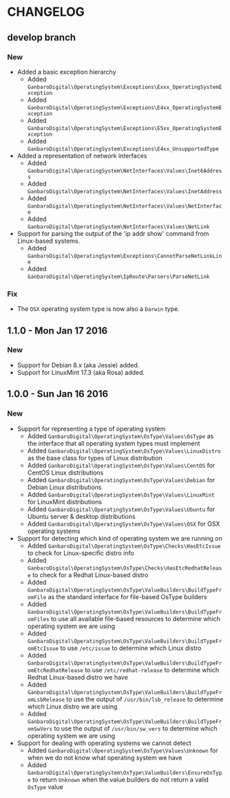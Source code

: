 # CHANGELOG

## develop branch

### New

* Added a basic exception hierarchy
  * Added `GanbaroDigital\OperatingSystem\Exceptions\Exxx_OperatingSystemException`
  * Added `GanbaroDigital\OperatingSystem\Exceptions\E4xx_OperatingSystemException`
  * Added `GanbaroDigital\OperatingSystem\Exceptions\E5xx_OperatingSystemException`
  * Added `GanbaroDigital\OperatingSystem\Exceptions\E4xx_UnsupportedType`
* Added a representation of network interfaces
  * Added `GanbaroDigital\OperatingSystem\NetInterfaces\Values\Inet6Address`
  * Added `GanbaroDigital\OperatingSystem\NetInterfaces\Values\InetAddress`
  * Added `GanbaroDigital\OperatingSystem\NetInterfaces\Values\NetInterface`
  * Added `GanbaroDigital\OperatingSystem\NetInterfaces\Values\NetLink`
* Support for parsing the output of the 'ip addr show' command from Linux-based systems.
  * Added `GanbaroDigital\OperatingSystem\Exceptions\CannotParseNetLinkLine`
  * Added `GanbaroDigital\OperatingSystem\IpRoute\Parsers\ParseNetLink`

### Fix

* The `OSX` operating system type is now also a `Darwin` type.

## 1.1.0 - Mon Jan 17 2016

### New

* Support for Debian 8.x (aka Jessie) added.
* Support for LinuxMint 17.3 (aka Rosa) added.

## 1.0.0 - Sun Jan 16 2016

### New

* Support for representing a type of operating system
  * Added `GanbaroDigital\OperatingSystem\OsType\Values\OsType` as the interface that all operating system types must implement
  * Added `GanbaroDigital\OperatingSystem\OsType\Values\LinuxDistro` as the base class for types of Linux distribution
  * Added `GanbaroDigital\OperatingSystem\OsType\Values\CentOS` for CentOS Linux distributions
  * Added `GanbaroDigital\OperatingSystem\OsType\Values\Debian` for Debian Linux distributions
  * Added `GanbaroDigital\OperatingSystem\OsType\Values\LinuxMint` for LinuxMint distributions
  * Added `GanbaroDigital\OperatingSystem\OsType\Values\Ubuntu` for Ubuntu server & desktop distributions
  * Added `GanbaroDigital\OperatingSystem\OsType\Values\OSX` for OSX operating systems
* Support for detecting which kind of operating system we are running on
  * Added `GanbaroDigital\OperatingSystem\OsType\Checks\HasEtcIssue` to check for Linux-specific distro info
  * Added `GanbaroDigital\OperatingSystem\OsType\Checks\HasEtcRedhatRelease` to check for a Redhat Linux-based distro
  * Added `GanbaroDigital\OperatingSystem\OsType\ValueBuilders\BuildTypeFromFile` as the standard interface for file-based OsType builders
  * Added `GanbaroDigital\OperatingSystem\OsType\ValueBuilders\BuildTypeFromFiles` to use all available file-based resources to determine which operating system we are using
  * Added `GanbaroDigital\OperatingSystem\OsType\ValueBuilders\BuildTypeFromEtcIssue` to use `/etc/issue` to determine which Linux distro
  * Added `GanbaroDigital\OperatingSystem\OsType\ValueBuilders\BuildTypeFromEtcRedhatRelease` to use `/etc/redhat-release` to determine which Redhat Linux-based distro we have
  * Added `GanbaroDigital\OperatingSystem\OsType\ValueBuilders\BuildTypeFromLsbRelease` to use the output of `/usr/bin/lsb_release` to determine which Linux distro we are using
  * Added `GanbaroDigital\OperatingSystem\OsType\ValueBuilders\BuildTypeFromSwVers` to use the output of `/usr/bin/sw_vers` to determine which operating system we are using
* Support for dealing with operating systems we cannot detect
  * Added `GanbaroDigital\OperatingSystem\OsType\Values\Unknown` for when we do not know what operating system we have
  * Added `GanbaroDigital\OperatingSystem\OsType\ValueBuilders\EnsureOsType` to return `Unknown` when the value builders do not return a valid `OsType` value
